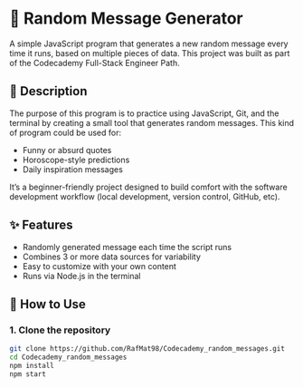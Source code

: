 # 🎲 Random Message Generator

A simple JavaScript program that generates a new random message every time it runs, based on multiple pieces of data. This project was built as part of the Codecademy Full-Stack Engineer Path.

## 📝 Description

The purpose of this program is to practice using JavaScript, Git, and the terminal by creating a small tool that generates random messages. This kind of program could be used for:

- Funny or absurd quotes
- Horoscope-style predictions
- Daily inspiration messages

It’s a beginner-friendly project designed to build comfort with the software development workflow (local development, version control, GitHub, etc).

## ✨ Features

- Randomly generated message each time the script runs
- Combines 3 or more data sources for variability
- Easy to customize with your own content
- Runs via Node.js in the terminal

## 🚀 How to Use

### 1. Clone the repository

```bash
git clone https://github.com/RafMat98/Codecademy_random_messages.git
cd Codecademy_random_messages
npm install
npm start